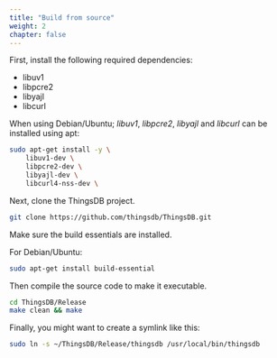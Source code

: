 ```yaml
---
title: "Build from source"
weight: 2
chapter: false
---
```


First, install the following required dependencies:

- libuv1
- libpcre2
- libyajl
- libcurl

When using Debian/Ubuntu; _libuv1_, _libpcre2_, _libyajl_ and _libcurl_ can be installed using apt:

```bash
sudo apt-get install -y \
    libuv1-dev \
    libpcre2-dev \
    libyajl-dev \
    libcurl4-nss-dev \
```

Next, clone the ThingsDB project.

```bash
git clone https://github.com/thingsdb/ThingsDB.git
```

Make sure the build essentials are installed.

For Debian/Ubuntu:

```bash
sudo apt-get install build-essential
```

Then compile the source code to make it executable.

```bash
cd ThingsDB/Release
make clean && make
```

Finally, you might want to create a symlink like this:

```bash
sudo ln -s ~/ThingsDB/Release/thingsdb /usr/local/bin/thingsdb
```
